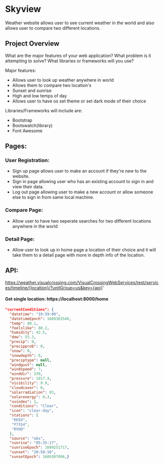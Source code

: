 # Skyview
Weather website allows user to see current weather in the world and also allows user to compare two different locations.

## Project Overview
What are the major features of your web application? What problem is it attempting to solve? What libraries or frameworks will you use?

Major features:
- Allows user to look up weather anywhere in world
- Allows them to compare two location's
- Sunset and sunrise
- High and low temps of day
- Allows user to have os set theme or set dark mode of their choice

Libraries/Frameworks will include are:
- Bootstrap
- Bootswatch(library)
- Font Awesome


## Pages:

### User Registration:
- Sign up page allows user to make an account if they're new to the website.
- Sign in page allowing user who has an existing account to sign in and view their data.
- Log out page allowing user to make a new account or allow someone else to sign in from same local machine.

### Compare Page:
- Allow user to have two seperate searches for two different locations anywhere in the world

### Detail Page:
- Allow user to look up in home page a location of their choice and it will take them to a detail page with more in depth info of the location.

## API:
https://weather.visualcrossing.com/VisualCrossingWebServices/rest/services/timeline/{location}/?unitGroup=us&key={api}'
  

#### Get single location: https://localhost:8000/home
```json
"currentConditions": {
  "datetime": "19:59:00",
  "datetimeEpoch": 1689303540,
  "temp": 80.1,
  "feelslike": 80.2,
  "humidity": 42.5,
  "dew": 55.3,
  "precip": 0,
  "precipprob": 0,
  "snow": 0,
  "snowdepth": 0,
  "preciptype": null,
  "windgust": null,
  "windspeed": 7,
  "winddir": 339,
  "pressure": 1017.4,
  "visibility": 9.9,
  "cloudcover": 0,
  "solarradiation": 83,
  "solarenergy": 0.3,
  "uvindex": 1,
  "conditions": "Clear",
  "icon": "clear-day",
  "stations": [
   "KHIO",
   "F7314",
   "KVUO"
  ],
  "source": "obs",
  "sunrise": "05:35:17",
  "sunriseEpoch": 1689251717,
  "sunset": "20:58:16",
  "sunsetEpoch": 1689307096,}










